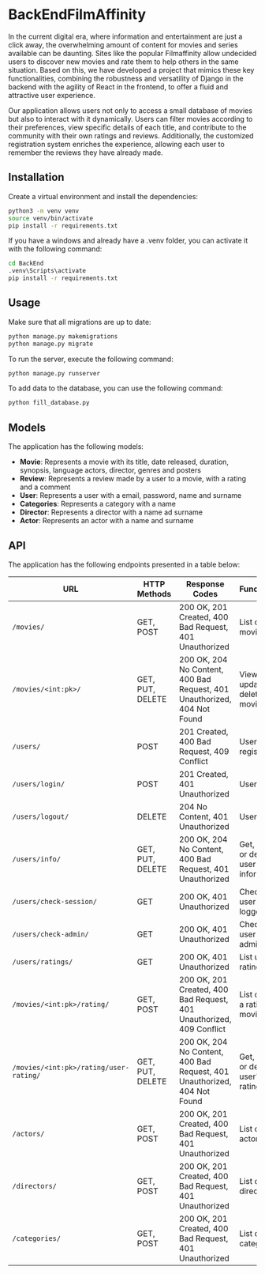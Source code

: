 # BackEndFilmAffinity
In the current digital era, where information and entertainment are just a click away, the overwhelming amount of content for movies and series available can be daunting. Sites like the popular Filmaffinity allow undecided users to discover new movies and rate them to help others in the same situation. Based on this, we have developed a project that mimics these key functionalities, combining the robustness and versatility of Django in the backend with the agility of React in the frontend, to offer a fluid and attractive user experience.

Our application allows users not only to access a small database of movies but also to interact with it dynamically. Users can filter movies according to their preferences, view specific details of each title, and contribute to the community with their own ratings and reviews. Additionally, the customized registration system enriches the experience, allowing each user to remember the reviews they have already made.

## Installation
Create a virtual environment and install the dependencies:
```bash
python3 -m venv venv
source venv/bin/activate
pip install -r requirements.txt
```

If you have a windows and already have a .venv folder, you can activate it with the following command:
```bash
cd BackEnd
.venv\Scripts\activate
pip install -r requirements.txt
```

## Usage
Make sure that all migrations are up to date:
```bash
python manage.py makemigrations
python manage.py migrate
```

To run the server, execute the following command:
```bash
python manage.py runserver
```

To add data to the database, you can use the following command:
```bash
python fill_database.py
```

## Models
The application has the following models:
- **Movie**: Represents a movie with its title, date released, duration, synopsis, language actors, director, genres and posters
- **Review**: Represents a review made by a user to a movie, with a rating and a comment
- **User**: Represents a user with a email, password, name and surname
- **Categories**: Represents a category with a name
- **Director**: Represents a director with a name ad surname
- **Actor**: Represents an actor with a name and surname

## API
The application has the following endpoints presented in a table below:

| URL                                   | HTTP Methods          | Response Codes                                    | Functionality                                            |
|---------------------------------------|-----------------------|---------------------------------------------------|----------------------------------------------------------|
| `/movies/`                            | GET, POST             | 200 OK, 201 Created, 400 Bad Request, 401 Unauthorized | List or create movies                                    |
| `/movies/<int:pk>/`                   | GET, PUT, DELETE      | 200 OK, 204 No Content, 400 Bad Request, 401 Unauthorized, 404 Not Found | View, update, or delete a movie                          |
| `/users/`                             | POST                  | 201 Created, 400 Bad Request, 409 Conflict        | User registration                                        |
| `/users/login/`                       | POST                  | 201 Created, 401 Unauthorized                      | User login                                               |
| `/users/logout/`                      | DELETE                | 204 No Content, 401 Unauthorized                   | User logout                                              |
| `/users/info/`                        | GET, PUT, DELETE      | 200 OK, 204 No Content, 400 Bad Request, 401 Unauthorized | Get, update, or delete user information                  |
| `/users/check-session/`               | GET                   | 200 OK, 401 Unauthorized                           | Check if the user is logged in                           |
| `/users/check-admin/`                 | GET                   | 200 OK, 401 Unauthorized                           | Check if the user is an administrator                    |
| `/users/ratings/`                     | GET                   | 200 OK, 401 Unauthorized                           | List user's ratings                                      |
| `/movies/<int:pk>/rating/`            | GET, POST             | 200 OK, 201 Created, 400 Bad Request, 401 Unauthorized, 409 Conflict | List or create a rating for a movie                      |
| `/movies/<int:pk>/rating/user-rating/`| GET, PUT, DELETE      | 200 OK, 204 No Content, 400 Bad Request, 401 Unauthorized, 404 Not Found | Get, update, or delete a user's movie rating             |
| `/actors/`                            | GET, POST             | 200 OK, 201 Created, 400 Bad Request, 401 Unauthorized | List or create actors                                    |
| `/directors/`                         | GET, POST             | 200 OK, 201 Created, 400 Bad Request, 401 Unauthorized | List or create directors                                 |
| `/categories/`                        | GET, POST             | 200 OK, 201 Created, 400 Bad Request, 401 Unauthorized | List or create categories                                |
